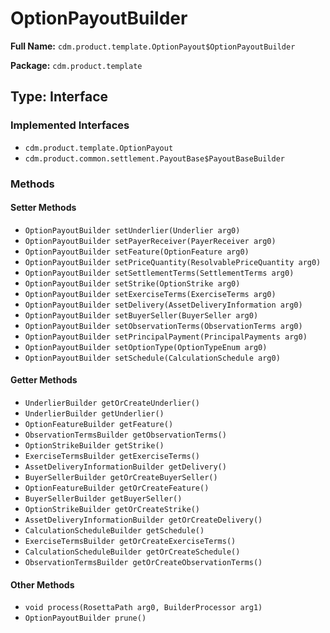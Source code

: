 # OptionPayoutBuilder

**Full Name:** `cdm.product.template.OptionPayout$OptionPayoutBuilder`

**Package:** `cdm.product.template`

## Type: Interface

### Implemented Interfaces

- `cdm.product.template.OptionPayout`
- `cdm.product.common.settlement.PayoutBase$PayoutBaseBuilder`

### Methods

#### Setter Methods

- `OptionPayoutBuilder setUnderlier(Underlier arg0)`
- `OptionPayoutBuilder setPayerReceiver(PayerReceiver arg0)`
- `OptionPayoutBuilder setFeature(OptionFeature arg0)`
- `OptionPayoutBuilder setPriceQuantity(ResolvablePriceQuantity arg0)`
- `OptionPayoutBuilder setSettlementTerms(SettlementTerms arg0)`
- `OptionPayoutBuilder setStrike(OptionStrike arg0)`
- `OptionPayoutBuilder setExerciseTerms(ExerciseTerms arg0)`
- `OptionPayoutBuilder setDelivery(AssetDeliveryInformation arg0)`
- `OptionPayoutBuilder setBuyerSeller(BuyerSeller arg0)`
- `OptionPayoutBuilder setObservationTerms(ObservationTerms arg0)`
- `OptionPayoutBuilder setPrincipalPayment(PrincipalPayments arg0)`
- `OptionPayoutBuilder setOptionType(OptionTypeEnum arg0)`
- `OptionPayoutBuilder setSchedule(CalculationSchedule arg0)`

#### Getter Methods

- `UnderlierBuilder getOrCreateUnderlier()`
- `UnderlierBuilder getUnderlier()`
- `OptionFeatureBuilder getFeature()`
- `ObservationTermsBuilder getObservationTerms()`
- `OptionStrikeBuilder getStrike()`
- `ExerciseTermsBuilder getExerciseTerms()`
- `AssetDeliveryInformationBuilder getDelivery()`
- `BuyerSellerBuilder getOrCreateBuyerSeller()`
- `OptionFeatureBuilder getOrCreateFeature()`
- `BuyerSellerBuilder getBuyerSeller()`
- `OptionStrikeBuilder getOrCreateStrike()`
- `AssetDeliveryInformationBuilder getOrCreateDelivery()`
- `CalculationScheduleBuilder getSchedule()`
- `ExerciseTermsBuilder getOrCreateExerciseTerms()`
- `CalculationScheduleBuilder getOrCreateSchedule()`
- `ObservationTermsBuilder getOrCreateObservationTerms()`

#### Other Methods

- `void process(RosettaPath arg0, BuilderProcessor arg1)`
- `OptionPayoutBuilder prune()`

